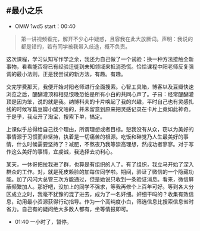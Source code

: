 #最小之乐
--- 
- OMW 1wd5 start：00:40

>第一讲视频看完，解开不少心中疑惑，且容我在此大放厥词。声明：我说的都是错的，若有同学被我带入歧途，概不负责。

这次课程，学习认知写作学之余，我还为自己做了一个试验：换一种方法接触全新事物，看看能否将已有经验迁徙到未知领域来抵消恐慌。恰恰课程中阳老师反复强调的最小法则，正是我尝试的新方法，有趣。有趣。

交完学费那天，我便开始对阳老师进行全面搜索。心智工具箱，博客以及豆瓣快速浏览之后，醍醐灌顶和相见恨晚恐怕是所有小白的共同心声了。子曰：经常醍醐灌顶是因为笨，说的就是我。纳博科夫的卡片唤起了我的兴趣，平时自己也有灵感扎线的时候写篇豆瓣小酸文啥的，并未留意到原来把灵感记录在卡片上竟如此神奇。于是乎，我点开了淘宝，搜索下单，搞定。

上课似乎总得给自己找个理由，所谓理想或者目标。恕我没有从众，窃以为美好的事情源于习惯而非坚持，执着是一切痛苦的根源。吃饭和碎觉乃人生最美好的事情，什么时候需要坚持了？减肥，不熬夜乃我等崇高理想，然成功者寥寥。对于写作这么美好的事情，宜虔诚，我选择去功利心。

某天，一休哥把拉我进了群，也算是有组织的人了。有了组织，我立马开始了深入群众的工作。对，就是死皮赖脸的加每位同学啦。期间，验证了微信的一个隐藏功能。加了闪闪大总管三次方能通过，但是她说只收到一条验证消息。看来，微信屏蔽频繁加人。那好吧，没加上的同学不强求，等我再修个上百年可好。等到各大分区成立之时，我毫不犹豫的混了进去，成为了一名奸细。奸细干吗的？收集有效信息，动用最小资源获得行动指导。作为一个高纯度小白，筛选信息比搜索信息省时省力。自己有的疑问绝大多数人都有，坐等情报即可。

- 01:40 一小时了，暂停。
